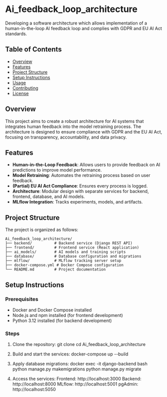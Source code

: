 # Ai_feedback_loop_architecture

Developing a software architecture which allows implementation of a human-in-the-loop AI feedback loop and complies with GDPR and EU AI Act standards.

## Table of Contents
- [Overview](#overview)
- [Features](#features)
- [Project Structure](#project-structure)
- [Setup Instructions](#setup-instructions)
- [Usage](#usage)
- [Contributing](#contributing)
- [License](#license)

## Overview

This project aims to create a robust architecture for AI systems that integrates human feedback into the model retraining process. The architecture is designed to ensure compliance with GDPR and the EU AI Act, focusing on transparency, accountability, and data privacy.

## Features

- **Human-in-the-Loop Feedback**: Allows users to provide feedback on AI predictions to improve model performance.
- **Model Retraining**: Automates the retraining process based on user feedback.
- **(Partial) EU AI Act Compliance**: Ensures every process is logged.
- **Architecture**: Modular design with separate services for backend, frontend, database, and AI models.
- **MLflow Integration**: Tracks experiments, models, and artifacts.

## Project Structure

The project is organized as follows:

```
Ai_feedback_loop_architecture/
├── backend/          # Backend service (Django REST API)
├── frontend/         # Frontend service (React application)
├── ai_models/        # AI models and training scripts
├── database/         # Database configuration and migrations
├── mlflow/           # MLflow tracking server setup
├── docker-compose.yml # Docker Compose configuration
└── README.md         # Project documentation
```

## Setup Instructions

### Prerequisites

- Docker and Docker Compose installed
- Node.js and npm installed (for frontend development)
- Python 3.12 installed (for backend development)

### Steps

1. Clone the repository:
   git clone <repository-url>
   cd Ai_feedback_loop_architecture

2. Build and start the services:
    docker-compose up --build

3. Apply database migrations:
    docker exec -it django-backend bash
    python manage.py makemigrations
    python manage.py migrate

4. Access the services:
    Frontend: http://localhost:3000
    Backend: http://localhost:8000
    MLflow: http://localhost:5001
    pgAdmin: http://localhost:5050

